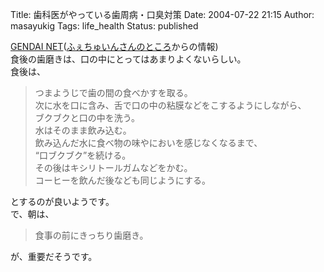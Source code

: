 Title: 歯科医がやっている歯周病・口臭対策
Date: 2004-07-22 21:15
Author: masayukig
Tags: life_health
Status: published

[GENDAI
NET](http://gendai.net/contents.asp?c=111&id=230)([ふぇちゅいんさんのところ](http://kamo.pos.to/dpoke/)からの情報)  
食後の歯磨きは、口の中にとってはあまりよくないらしい。  
食後は、  

> つまようじで歯の間の食べかすを取る。  
> 次に水を口に含み、舌で口の中の粘膜などをこするようにしながら、  
> ブクブクと口の中を洗う。  
> 水はそのまま飲み込む。  
> 飲み込んだ水に食べ物の味やにおいを感じなくなるまで、  
> “口ブクブク”を続ける。  
> その後はキシリトールガムなどをかむ。  
> コーヒーを飲んだ後なども同じようにする。

とするのが良いようです。  
で、朝は、  

> 食事の前にきっちり歯磨き。

が、重要だそうです。
